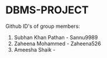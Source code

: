 # DBMS-PROJECT

Github ID's of group members:
1. Subhan Khan Pathan - Sannu9989
2. Zaheena Mohammed - Zaheena526
3. Ameesha Shaik - 
